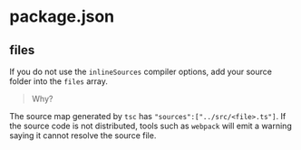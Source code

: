 # package.json

## files

If you do not use the `inlineSources` compiler options,
add your source folder into the `files` array.

> Why?

  The source map generated by `tsc` has `"sources":["../src/<file>.ts"]`.
  If the source code is not distributed,
  tools such as `webpack` will emit a warning saying it cannot resolve the source file.
